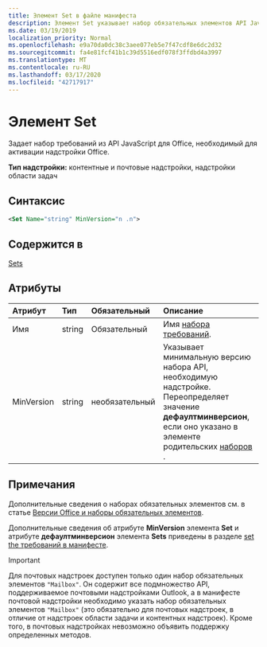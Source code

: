 ```yaml
---
title: Элемент Set в файле манифеста
description: Элемент Set указывает набор обязательных элементов API JavaScript для Office, необходимый для активации надстройки Office.
ms.date: 03/19/2019
localization_priority: Normal
ms.openlocfilehash: e9a70da0dc38c3aee077eb5e7f47cdf8e6dc2d32
ms.sourcegitcommit: fa4e81fcf41b1c39d5516edf078f3ffdbd4a3997
ms.translationtype: MT
ms.contentlocale: ru-RU
ms.lasthandoff: 03/17/2020
ms.locfileid: "42717917"
---
```

# <a name="set-element"></a>Элемент Set

Задает набор требований из API JavaScript для Office, необходимый для активации надстройки Office.

**Тип надстройки:** контентные и почтовые надстройки, надстройки области задач

## <a name="syntax"></a>Синтаксис

```XML
<Set Name="string" MinVersion="n .n">
```

## <a name="contained-in"></a>Содержится в

[Sets](sets.md)

## <a name="attributes"></a>Атрибуты

|**Атрибут**|**Тип**|**Обязательный**|**Описание**|
|:-----|:-----|:-----|:-----|
|Имя|string|Обязательный|Имя [набора требований](../../develop/office-versions-and-requirement-sets.md).|
|MinVersion|string|необязательный|Указывает минимальную версию набора API, необходимую надстройке. Переопределяет значение **дефаултминверсион**, если оно указано в элементе родительских [наборов](sets.md) .|

## <a name="remarks"></a>Примечания

Дополнительные сведения о наборах обязательных элементов см. в статье [Версии Office и наборы обязательных элементов](../../develop/office-versions-and-requirement-sets.md).

Дополнительные сведения об атрибуте **MinVersion** элемента **Set** и атрибуте **дефаултминверсион** элемента **Sets** приведены в разделе [set the требований в манифесте](../../develop/specify-office-hosts-and-api-requirements.md#set-the-requirements-element-in-the-manifest).

> [!IMPORTANT] 
> Для почтовых надстроек доступен только один набор обязательных элементов `"Mailbox"`. Он содержит все подмножество API, поддерживаемое почтовыми надстройками Outlook, а в манифесте почтовой надстройки необходимо указать набор обязательных элементов `"Mailbox"` (это обязательно для почтовых надстроек, в отличие от надстроек области задачи и контентных надстроек). Кроме того, в почтовых надстройках невозможно объявить поддержку определенных методов.
